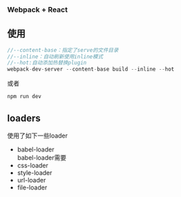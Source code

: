 
### Webpack + React

## 使用
```js
//--content-base：指定了serve的文件目录
//--inline：自动刷新使用inline模式
//--hot:自动添加热替换plugin
webpack-dev-server --content-base build --inline --hot
```
或者

```js
npm run dev
```

## loaders
使用了如下一些loader
* babel-loader<br/>
	babel-loader需要
* css-loader
* style-loader
* url-loader
* file-loader
